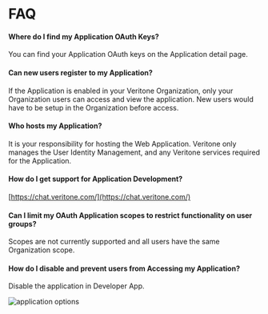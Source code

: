 <!-- markdownlint-disable heading-increment -->

# FAQ

#### Where do I find my Application OAuth Keys?

You can find your Application OAuth keys on the Application detail page.

#### Can new users register to my Application?

If the Application is enabled in your Veritone Organization, only your Organization users can access and view the application. New users would have to be setup in the Organization before access.

#### Who hosts my Application?

It is your responsibility for hosting the Web Application. Veritone only manages the User Identity Management, and any Veritone services required for the Application.

#### How do I get support for Application Development?

[https://chat.veritone.com/](https://chat.veritone.com/)

#### Can I limit my OAuth Application scopes to restrict functionality on user groups?

Scopes are not currently supported and all users have the same Organization scope.

#### How do I disable and prevent users from Accessing my Application?

Disable the application in Developer App.

![application options](application-options-dropdown.jpg)
